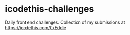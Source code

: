 # icodethis-challenges
Daily front end challenges. Collection of my submissions at https://icodethis.com/0xEddie
